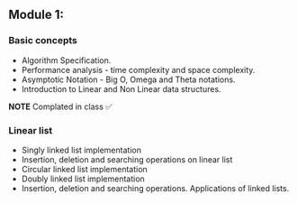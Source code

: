 ## Module 1:

### Basic concepts

- Algorithm Specification.
- Performance analysis - time complexity and space
  complexity.
- Asymptotic Notation - Big O, Omega and Theta notations.
- Introduction to Linear and Non Linear data structures.

**NOTE** Complated in class ✅

### Linear list

- Singly linked list implementation
- Insertion, deletion and searching operations on
  linear list
- Circular linked list implementation
- Doubly linked list implementation
- Insertion, deletion and searching operations. Applications of linked lists.
